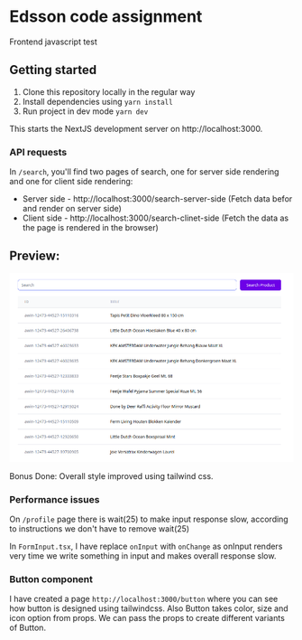 # Edsson code assignment
Frontend javascript test

## Getting started
1. Clone this repository locally in the regular way
3. Install dependencies using `yarn install`
3. Run project in dev mode `yarn dev`

This starts the NextJS development server on http://localhost:3000.

### API requests
In `/search`, you'll find two pages of search, one for server side rendering and one for client side rendering:
- Server side - http://localhost:3000/search-server-side  (Fetch data befor and render on server side)
- Client side - http://localhost:3000/search-clinet-side  (Fetch the data as the page is rendered in the browser)

## Preview:
![alt text](https://github.com/hexaorigintech/JsTest/blob/main/public/product-search.png)

Bonus Done: Overall style improved using tailwind css.

### Performance issues
On `/profile` page there is wait(25) to make input response slow, according to instructions we don't have to remove wait(25)

In `FormInput.tsx`, I have replace `onInput` with `onChange` as onInput renders very time we write something in input and makes overall response slow.

### Button component
I have created a page `http://localhost:3000/button` where you can see how button is designed using tailwindcss.
Also Button takes color, size and icon option from props. We can pass the props to create different variants of Button.
